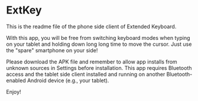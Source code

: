 ExtKey
======
This is the readme file of the phone side client of Extended Keyboard.

With this app, you will be free from switching keyboard modes when typing on your tablet and holding down long long time to move the cursor. Just use the "spare" smartphone on your side!

Please download the APK file and remember to allow app installs from unknown sources in Settings before installation. This app requires Bluetooth access and the tablet side client installed and running on another Bluetooth-enabled Android device (e.g., your tablet).

Enjoy!
